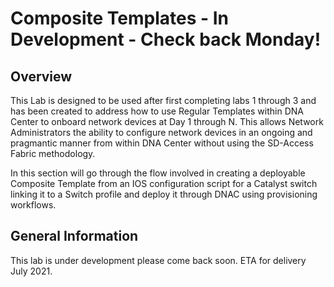 # Composite Templates - In Development - Check back Monday!
## Overview
This Lab is designed to be used after first completing labs 1 through 3 and has been created to address how to use Regular Templates within DNA Center to onboard network devices at Day 1 through N. This allows Network Administrators the ability to configure network devices in an ongoing and pragmantic manner from within DNA Center without using the SD-Access Fabric methodology.

In this section will go through the flow involved in creating a deployable Composite Template from an IOS configuration script for a Catalyst switch linking it to a Switch profile and deploy it through DNAC using provisioning workflows.

## General Information
This lab is under development please come back soon. ETA for delivery July 2021.

